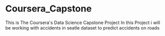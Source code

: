 # Coursera_Capstone
This is The Coursera's Data Science Capstone Project
In this Project i will be working with accidents in seatle dataset to predict accidents on roads
